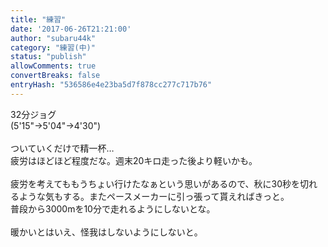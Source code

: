 ```yaml
---
title: "練習"
date: '2017-06-26T21:21:00'
author: "subaru44k"
category: "練習(中)"
status: "publish"
allowComments: true
convertBreaks: false
entryHash: "536586e4e23ba5d7f878cc277c717b76"
---
```

32分ジョグ<br>
(5'15"→5'04"→4'30")<br>
<br>
ついていくだけで精一杯…<br>
疲労はほどほど程度だな。週末20キロ走った後より軽いかも。<br>
<br>
疲労を考えてももうちょい行けたなぁという思いがあるので、秋に30秒を切れるような気もする。またペースメーカーに引っ張って貰えればきっと。<br>
普段から3000mを10分で走れるようにしないとな。<br>
<br>
暖かいとはいえ、怪我はしないようにしないと。
